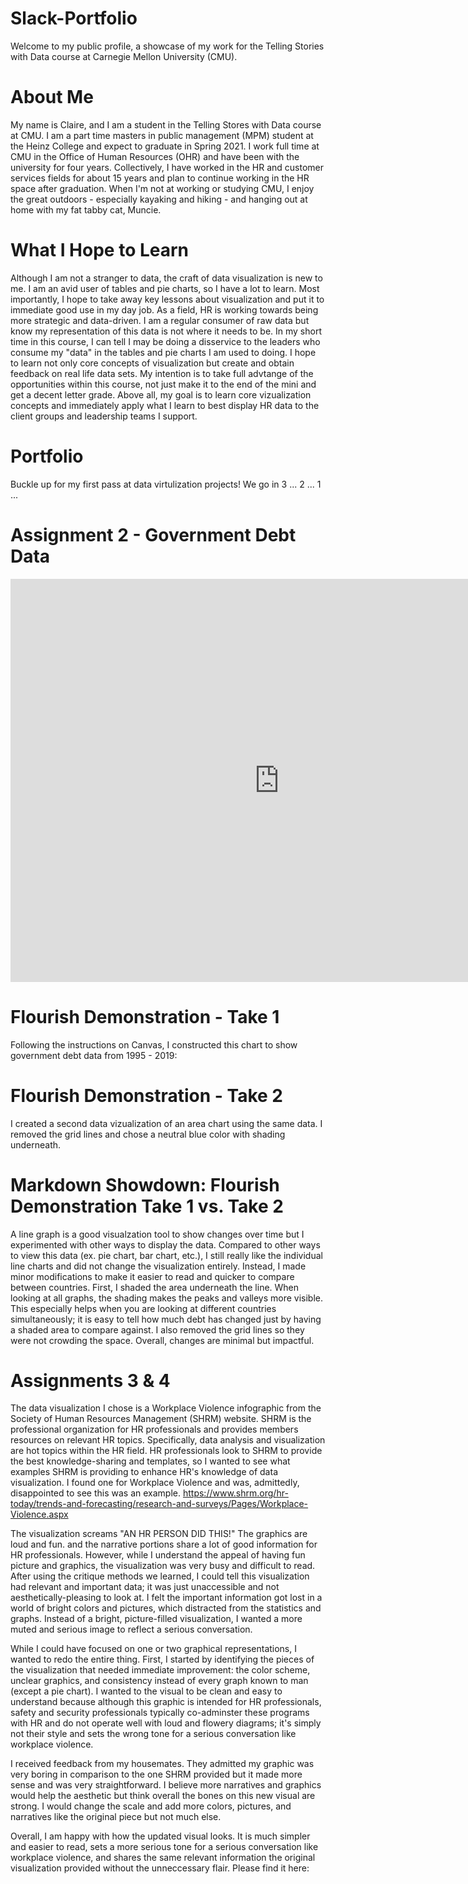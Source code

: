 # Slack-Portfolio
Welcome to my public profile, a showcase of my work for the Telling Stories with Data course at Carnegie Mellon University (CMU).

# About Me
My name is Claire, and I am a student in the Telling Stores with Data course at CMU. I am a part time masters in public management (MPM) student at the Heinz College and expect to graduate in Spring 2021. I work full time at CMU in the Office of Human Resources (OHR) and have been with the university for four years. Collectively, I have worked in the HR and customer services fields for about 15 years and plan to continue working in the HR space after graduation. When I'm not at working or studying CMU, I enjoy the great outdoors - especially kayaking and hiking - and hanging out at home with my fat tabby cat, Muncie. 

# What I Hope to Learn
Although I am not a stranger to data, the craft of data visualization is new to me. I am an avid user of tables and pie charts, so I have a lot to learn. Most importantly, I hope to take away key lessons about visualization and put it to immediate good use in my day job. As a field, HR is working towards being more strategic and data-driven. I am a regular consumer of raw data but know my representation of this data is not where it needs to be. In my short time in this course, I can tell I may be doing a disservice to the leaders who consume my "data" in the tables and pie charts I am used to doing. I hope to learn not only core concepts of visualization but create and obtain feedback on real life data sets. My intention is to take full advtange of the opportunities within this course, not just make it to the end of the mini and get a decent letter grade. Above all, my goal is to learn core vizualization concepts and immediately apply what I learn to best display HR data to the client groups and leadership teams I support. 

# Portfolio
Buckle up for my first pass at data virtulization projects! We go in 3 ... 2 ... 1 ...

# Assignment 2 - Government Debt Data

<iframe src="https://data.oecd.org/chart/61Ql" width="860" height="645" style="border: 0" mozallowfullscreen="true" webkitallowfullscreen="true" allowfullscreen="true"><a href="https://data.oecd.org/chart/61Ql" target="_blank">OECD Chart: General government debt, Total, % of GDP, Annual, 2018</a></iframe>

# Flourish Demonstration - Take 1
Following the instructions on Canvas, I constructed this chart to show government debt data from 1995 - 2019:
<div class="flourish-embed flourish-chart" data-src="visualisation/3190093" data-url="https://flo.uri.sh/visualisation/3190093/embed"><script src="https://public.flourish.studio/resources/embed.js"></script></div>

# Flourish Demonstration - Take 2 
I created a second data vizualization of an area chart using the same data. I removed the grid lines and chose a neutral blue color with shading underneath.
<div class="flourish-embed flourish-chart" data-src="visualisation/3179661" data-url="https://flo.uri.sh/visualisation/3179661/embed"><script src="https://public.flourish.studio/resources/embed.js"></script></div>

# Markdown Showdown: Flourish Demonstration Take 1 vs. Take 2
A line graph is a good visualzation tool to show changes over time but I experimented with other ways to display the data. Compared to other ways to view this data (ex. pie chart, bar chart, etc.), I still really like the individual line charts and did not change the visualization entirely. Instead, I made minor modifications to make it easier to read and quicker to compare between countries. First, I shaded the area underneath the line. When looking at all graphs, the shading makes the peaks and valleys more visible. This especially helps when you are looking at different countries simultaneously; it is easy to tell how much debt has changed just by having a shaded area to compare against. I also removed the grid lines so they were not crowding the space. Overall, changes are minimal but impactful. 

# Assignments 3 & 4
The data visualization I chose is a Workplace Violence infographic from the Society of Human Resources Management (SHRM) website. SHRM is the professional organization for HR professionals and provides members resources on relevant HR topics. Specifically, data analysis and visualization are hot topics within the HR field. HR professionals look to SHRM to provide the best knowledge-sharing and templates, so I wanted to see what examples SHRM is providing to enhance HR's knowledge of data visualization. I found one for Workplace Violence and was, admittedly, disappointed to see this was an example. https://www.shrm.org/hr-today/trends-and-forecasting/research-and-surveys/Pages/Workplace-Violence.aspx

The visualization screams "AN HR PERSON DID THIS!" The graphics are loud and fun. and the narrative portions share a lot of good information for HR professionals. However, while I understand the appeal of having fun picture and graphics, the visualization was very busy and difficult to read. After using the critique methods we learned, I could tell this visualization had relevant and important data; it was just unaccessible and not aesthetically-pleasing to look at. I felt the important information got lost in a world of bright colors and pictures, which distracted from the statistics and graphs. Instead of a bright, picture-filled visualization, I wanted a more muted and serious image to reflect a serious conversation. 

While I could have focused on one or two graphical representations, I wanted to redo the entire thing. First, I started by identifying the pieces of the visualization that needed immediate improvement: the color scheme, unclear graphics, and consistency instead of every graph known to man (except a pie chart). I wanted to the visual to be clean and easy to understand because although this graphic is intended for HR professionals, safety and security professionals typically co-adminster these programs with HR and do not operate well with loud and flowery diagrams; it's simply not their style and sets the wrong tone for a serious conversation like workplace violence. 

I received feedback from my housemates. They admitted my graphic was very boring in comparison to the one SHRM provided but it made more sense and was very straightforward. I believe more narratives and graphics would help the aesthetic but think overall the bones on this new visual are strong. I would change the scale and add more colors, pictures, and narratives like the original piece but not much else. 

Overall, I am happy with how the updated visual looks. It is much simpler and easier to read, sets a more serious tone for a serious conversation like workplace violence, and shares the same relevant information the original visualization provided without the unneccessary flair. Please find it here:

